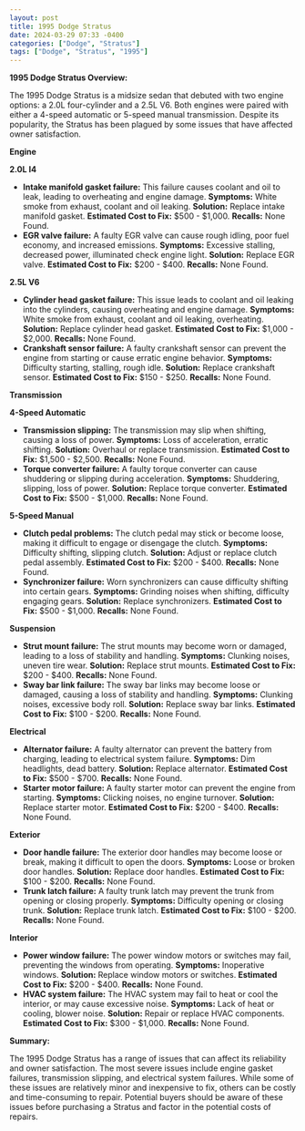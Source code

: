 ```yaml
---
layout: post
title: 1995 Dodge Stratus
date: 2024-03-29 07:33 -0400
categories: ["Dodge", "Stratus"]
tags: ["Dodge", "Stratus", "1995"]
---
```

**1995 Dodge Stratus Overview:**

The 1995 Dodge Stratus is a midsize sedan that debuted with two engine options: a 2.0L four-cylinder and a 2.5L V6. Both engines were paired with either a 4-speed automatic or 5-speed manual transmission. Despite its popularity, the Stratus has been plagued by some issues that have affected owner satisfaction.

**Engine**

**2.0L I4**
* **Intake manifold gasket failure:** This failure causes coolant and oil to leak, leading to overheating and engine damage. **Symptoms:** White smoke from exhaust, coolant and oil leaking. **Solution:** Replace intake manifold gasket. **Estimated Cost to Fix:** $500 - $1,000. **Recalls:** None Found.
* **EGR valve failure:** A faulty EGR valve can cause rough idling, poor fuel economy, and increased emissions. **Symptoms:** Excessive stalling, decreased power, illuminated check engine light. **Solution:** Replace EGR valve. **Estimated Cost to Fix:** $200 - $400. **Recalls:** None Found.

**2.5L V6**
* **Cylinder head gasket failure:** This issue leads to coolant and oil leaking into the cylinders, causing overheating and engine damage. **Symptoms:** White smoke from exhaust, coolant and oil leaking, overheating. **Solution:** Replace cylinder head gasket. **Estimated Cost to Fix:** $1,000 - $2,000. **Recalls:** None Found.
* **Crankshaft sensor failure:** A faulty crankshaft sensor can prevent the engine from starting or cause erratic engine behavior. **Symptoms:** Difficulty starting, stalling, rough idle. **Solution:** Replace crankshaft sensor. **Estimated Cost to Fix:** $150 - $250. **Recalls:** None Found.

**Transmission**

**4-Speed Automatic**
* **Transmission slipping:** The transmission may slip when shifting, causing a loss of power. **Symptoms:** Loss of acceleration, erratic shifting. **Solution:** Overhaul or replace transmission. **Estimated Cost to Fix:** $1,500 - $2,500. **Recalls:** None Found.
* **Torque converter failure:** A faulty torque converter can cause shuddering or slipping during acceleration. **Symptoms:** Shuddering, slipping, loss of power. **Solution:** Replace torque converter. **Estimated Cost to Fix:** $500 - $1,000. **Recalls:** None Found.

**5-Speed Manual**
* **Clutch pedal problems:** The clutch pedal may stick or become loose, making it difficult to engage or disengage the clutch. **Symptoms:** Difficulty shifting, slipping clutch. **Solution:** Adjust or replace clutch pedal assembly. **Estimated Cost to Fix:** $200 - $400. **Recalls:** None Found.
* **Synchronizer failure:** Worn synchronizers can cause difficulty shifting into certain gears. **Symptoms:** Grinding noises when shifting, difficulty engaging gears. **Solution:** Replace synchronizers. **Estimated Cost to Fix:** $500 - $1,000. **Recalls:** None Found.

**Suspension**

* **Strut mount failure:** The strut mounts may become worn or damaged, leading to a loss of stability and handling. **Symptoms:** Clunking noises, uneven tire wear. **Solution:** Replace strut mounts. **Estimated Cost to Fix:** $200 - $400. **Recalls:** None Found.
* **Sway bar link failure:** The sway bar links may become loose or damaged, causing a loss of stability and handling. **Symptoms:** Clunking noises, excessive body roll. **Solution:** Replace sway bar links. **Estimated Cost to Fix:** $100 - $200. **Recalls:** None Found.

**Electrical**

* **Alternator failure:** A faulty alternator can prevent the battery from charging, leading to electrical system failure. **Symptoms:** Dim headlights, dead battery. **Solution:** Replace alternator. **Estimated Cost to Fix:** $500 - $700. **Recalls:** None Found.
* **Starter motor failure:** A faulty starter motor can prevent the engine from starting. **Symptoms:** Clicking noises, no engine turnover. **Solution:** Replace starter motor. **Estimated Cost to Fix:** $200 - $400. **Recalls:** None Found.

**Exterior**

* **Door handle failure:** The exterior door handles may become loose or break, making it difficult to open the doors. **Symptoms:** Loose or broken door handles. **Solution:** Replace door handles. **Estimated Cost to Fix:** $100 - $200. **Recalls:** None Found.
* **Trunk latch failure:** A faulty trunk latch may prevent the trunk from opening or closing properly. **Symptoms:** Difficulty opening or closing trunk. **Solution:** Replace trunk latch. **Estimated Cost to Fix:** $100 - $200. **Recalls:** None Found.

**Interior**

* **Power window failure:** The power window motors or switches may fail, preventing the windows from operating. **Symptoms:** Inoperative windows. **Solution:** Replace window motors or switches. **Estimated Cost to Fix:** $200 - $400. **Recalls:** None Found.
* **HVAC system failure:** The HVAC system may fail to heat or cool the interior, or may cause excessive noise. **Symptoms:** Lack of heat or cooling, blower noise. **Solution:** Repair or replace HVAC components. **Estimated Cost to Fix:** $300 - $1,000. **Recalls:** None Found.

**Summary:**

The 1995 Dodge Stratus has a range of issues that can affect its reliability and owner satisfaction. The most severe issues include engine gasket failures, transmission slipping, and electrical system failures. While some of these issues are relatively minor and inexpensive to fix, others can be costly and time-consuming to repair. Potential buyers should be aware of these issues before purchasing a Stratus and factor in the potential costs of repairs.
